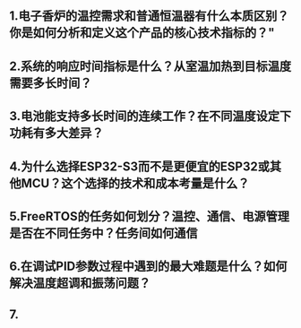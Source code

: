 ## 1.电子香炉的温控需求和普通恒温器有什么本质区别？你是如何分析和定义这个产品的核心技术指标的？"
## 2.系统的响应时间指标是什么？从室温加热到目标温度需要多长时间？
## 3.电池能支持多长时间的连续工作？在不同温度设定下功耗有多大差异？
## 4.为什么选择ESP32-S3而不是更便宜的ESP32或其他MCU？这个选择的技术和成本考量是什么？
## 5.FreeRTOS的任务如何划分？温控、通信、电源管理是否在不同任务中？任务间如何通信
## 6.在调试PID参数过程中遇到的最大难题是什么？如何解决温度超调和振荡问题？
## 7.